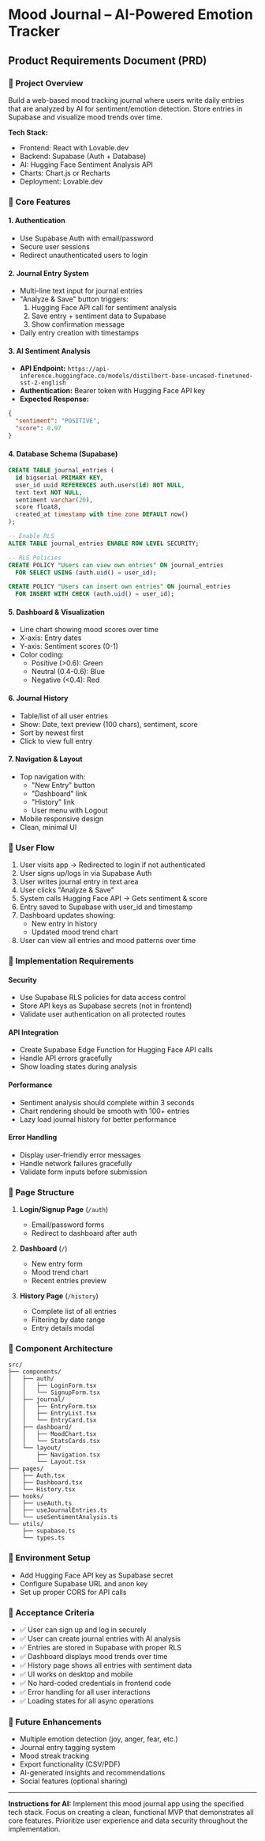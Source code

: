 # Mood Journal – AI-Powered Emotion Tracker
## Product Requirements Document (PRD)

### 🔹 Project Overview
Build a web-based mood tracking journal where users write daily entries that are analyzed by AI for sentiment/emotion detection. Store entries in Supabase and visualize mood trends over time.

**Tech Stack:**
- Frontend: React with Lovable.dev
- Backend: Supabase (Auth + Database)
- AI: Hugging Face Sentiment Analysis API
- Charts: Chart.js or Recharts
- Deployment: Lovable.dev

### 🔹 Core Features

#### 1. Authentication
- Use Supabase Auth with email/password
- Secure user sessions
- Redirect unauthenticated users to login

#### 2. Journal Entry System
- Multi-line text input for journal entries
- "Analyze & Save" button triggers:
  1. Hugging Face API call for sentiment analysis
  2. Save entry + sentiment data to Supabase
  3. Show confirmation message
- Daily entry creation with timestamps

#### 3. AI Sentiment Analysis
- **API Endpoint:** `https://api-inference.huggingface.co/models/distilbert-base-uncased-finetuned-sst-2-english`
- **Authentication:** Bearer token with Hugging Face API key
- **Expected Response:**
```json
{
  "sentiment": "POSITIVE",
  "score": 0.97
}
```

#### 4. Database Schema (Supabase)
```sql
CREATE TABLE journal_entries (
  id bigserial PRIMARY KEY,
  user_id uuid REFERENCES auth.users(id) NOT NULL,
  text text NOT NULL,
  sentiment varchar(20),
  score float8,
  created_at timestamp with time zone DEFAULT now()
);

-- Enable RLS
ALTER TABLE journal_entries ENABLE ROW LEVEL SECURITY;

-- RLS Policies
CREATE POLICY "Users can view own entries" ON journal_entries
  FOR SELECT USING (auth.uid() = user_id);

CREATE POLICY "Users can insert own entries" ON journal_entries
  FOR INSERT WITH CHECK (auth.uid() = user_id);
```

#### 5. Dashboard & Visualization
- Line chart showing mood scores over time
- X-axis: Entry dates
- Y-axis: Sentiment scores (0-1)
- Color coding:
  - Positive (>0.6): Green
  - Neutral (0.4-0.6): Blue  
  - Negative (<0.4): Red

#### 6. Journal History
- Table/list of all user entries
- Show: Date, text preview (100 chars), sentiment, score
- Sort by newest first
- Click to view full entry

#### 7. Navigation & Layout
- Top navigation with:
  - "New Entry" button
  - "Dashboard" link
  - "History" link
  - User menu with Logout
- Mobile responsive design
- Clean, minimal UI

### 🔹 User Flow
1. User visits app → Redirected to login if not authenticated
2. User signs up/logs in via Supabase Auth
3. User writes journal entry in text area
4. User clicks "Analyze & Save"
5. System calls Hugging Face API → Gets sentiment & score
6. Entry saved to Supabase with user_id and timestamp
7. Dashboard updates showing:
   - New entry in history
   - Updated mood trend chart
8. User can view all entries and mood patterns over time

### 🔹 Implementation Requirements

#### Security
- Use Supabase RLS policies for data access control
- Store API keys as Supabase secrets (not in frontend)
- Validate user authentication on all protected routes

#### API Integration
- Create Supabase Edge Function for Hugging Face API calls
- Handle API errors gracefully
- Show loading states during analysis

#### Performance
- Sentiment analysis should complete within 3 seconds
- Chart rendering should be smooth with 100+ entries
- Lazy load journal history for better performance

#### Error Handling
- Display user-friendly error messages
- Handle network failures gracefully
- Validate form inputs before submission

### 🔹 Page Structure
1. **Login/Signup Page** (`/auth`)
   - Email/password forms
   - Redirect to dashboard after auth

2. **Dashboard** (`/`) 
   - New entry form
   - Mood trend chart
   - Recent entries preview

3. **History Page** (`/history`)
   - Complete list of all entries
   - Filtering by date range
   - Entry details modal

### 🔹 Component Architecture
```
src/
├── components/
│   ├── auth/
│   │   ├── LoginForm.tsx
│   │   └── SignupForm.tsx
│   ├── journal/
│   │   ├── EntryForm.tsx
│   │   ├── EntryList.tsx
│   │   └── EntryCard.tsx
│   ├── dashboard/
│   │   ├── MoodChart.tsx
│   │   └── StatsCards.tsx
│   └── layout/
│       ├── Navigation.tsx
│       └── Layout.tsx
├── pages/
│   ├── Auth.tsx
│   ├── Dashboard.tsx
│   └── History.tsx
├── hooks/
│   ├── useAuth.ts
│   ├── useJournalEntries.ts
│   └── useSentimentAnalysis.ts
└── utils/
    ├── supabase.ts
    └── types.ts
```

### 🔹 Environment Setup
- Add Hugging Face API key as Supabase secret
- Configure Supabase URL and anon key
- Set up proper CORS for API calls

### 🔹 Acceptance Criteria
- ✅ User can sign up and log in securely
- ✅ User can create journal entries with AI analysis
- ✅ Entries are stored in Supabase with proper RLS
- ✅ Dashboard displays mood trends over time
- ✅ History page shows all entries with sentiment data
- ✅ UI works on desktop and mobile
- ✅ No hard-coded credentials in frontend code
- ✅ Error handling for all user interactions
- ✅ Loading states for all async operations

### 🔹 Future Enhancements
- Multiple emotion detection (joy, anger, fear, etc.)
- Journal entry tagging system
- Mood streak tracking
- Export functionality (CSV/PDF)
- AI-generated insights and recommendations
- Social features (optional sharing)

---

**Instructions for AI:** Implement this mood journal app using the specified tech stack. Focus on creating a clean, functional MVP that demonstrates all core features. Prioritize user experience and data security throughout the implementation.
